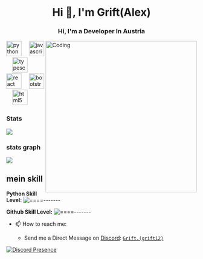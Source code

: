 <h1 align="center">Hi 👋, I'm Grift(Alex)</h1>
<h3 align="center">Hi, I'm a Developer In Austria</h3>


<img align="right" alt="Coding" width="400" src="https://th.bing.com/th/id/R.54c9af226721e95539a5cd9592d635bb?rik=pQNFNX3MXrFJdQ&riu=http%3a%2f%2fstore.outsourcingpundit.com%2fwp-content%2fuploads%2f2019%2f01%2ffocus-animation.gif&ehk=68Llss3Mjyn992cDHPwHGdT7F4pj746e%2fDDu6l4ZzHA%3d&risl=&pid=ImgRaw&r=0">


<div align="left">
  <img src="https://cdn.jsdelivr.net/gh/devicons/devicon/icons/python/python-original.svg" height="40" alt="python logo"  />
  <img width="12" />
  <img src="https://cdn.jsdelivr.net/gh/devicons/devicon/icons/javascript/javascript-original.svg" height="40" alt="javascript logo"  />
  <img width="12" />
  <img src="https://cdn.jsdelivr.net/gh/devicons/devicon/icons/typescript/typescript-original.svg" height="40" alt="typescript logo"  />
  <img width="12" />
  <img src="https://cdn.jsdelivr.net/gh/devicons/devicon/icons/react/react-original.svg" height="40" alt="react logo"  />
  <img width="12" />
  <img src="https://cdn.jsdelivr.net/gh/devicons/devicon/icons/bootstrap/bootstrap-original.svg" height="40" alt="bootstrap logo"  />
  <img width="12" />
  <img src="https://cdn.jsdelivr.net/gh/devicons/devicon/icons/html5/html5-original.svg" height="40" alt="html5 logo"  />
</div>

### Stats
[![](https://github-readme-stats.vercel.app/api?username=Grift12&theme=dracula&count_private=true&show_icons=true&hide=contribs)](https://github.com/Grift12)
###  stats graph
[![](https://github-readme-stats.vercel.app/api/top-langs?username=Grift12&locale=en&hide_title=false&layout=compact&card_width=320&langs_count=5&theme=dracula&hide_border=false&order=2)](https://github.com/Grift12)

## mein skill
**Python Skill Level:** ![====-------](https://progress-bar.dev/30/)

**Github Skill Level:** ![====-------](https://progress-bar.dev/100/)


- 📫 How to reach me:
  
   - Send me a Direct Message on [Discord](https://discord.com): [`Grift.(grift12)`](https://discord.com/users/696632584506966016) 
  

[![Discord Presence](https://lanyard.cnrad.dev/api/696632584506966016)](https://discord.com/users/696632584506966016)
